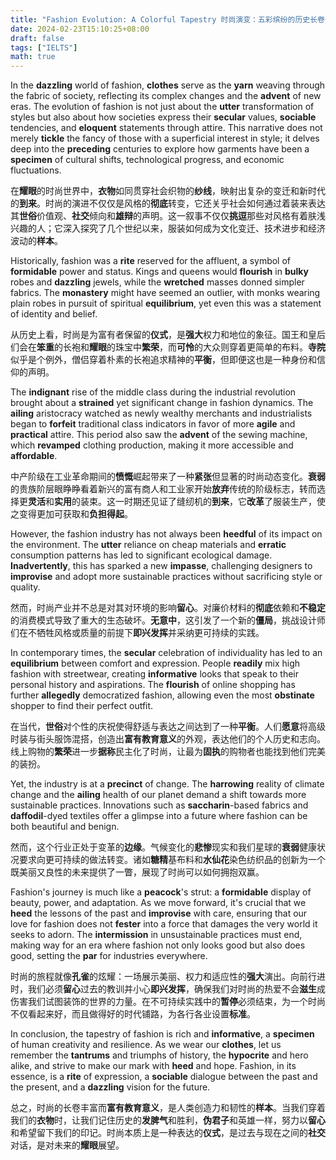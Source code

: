 ```yaml
---
title: "Fashion Evolution: A Colorful Tapestry 时尚演变：五彩缤纷的历史长卷"
date: 2024-02-23T15:10:25+08:00
draft: false
tags: ["IELTS"]
math: true
---
```


In the **dazzling** world of fashion, **clothes** serve as the **yarn** weaving through the fabric of society, reflecting its complex changes and the **advent** of new eras. The evolution of fashion is not just about the **utter** transformation of styles but also about how societies express their **secular** values, **sociable** tendencies, and **eloquent** statements through attire. This narrative does not merely **tickle** the fancy of those with a superficial interest in style; it delves deep into the **preceding** centuries to explore how garments have been a **specimen** of cultural shifts, technological progress, and economic fluctuations.

在**耀眼**的时尚世界中，**衣物**如同贯穿社会织物的**纱线**，映射出复杂的变迁和新时代的**到来**。时尚的演进不仅仅是风格的**彻底**转变，它还关乎社会如何通过着装来表达其**世俗**价值观、**社交**倾向和**雄辩**的声明。这一叙事不仅仅**挑逗**那些对风格有着肤浅兴趣的人；它深入探究了几个世纪以来，服装如何成为文化变迁、技术进步和经济波动的**样本**。

Historically, fashion was a **rite** reserved for the affluent, a symbol of **formidable** power and status. Kings and queens would **flourish** in **bulky** robes and **dazzling** jewels, while the **wretched** masses donned simpler fabrics. The **monastery** might have seemed an outlier, with monks wearing plain robes in pursuit of spiritual **equilibrium**, yet even this was a statement of identity and belief.

从历史上看，时尚是为富有者保留的**仪式**，是**强大**权力和地位的象征。国王和皇后们会在**笨重**的长袍和**耀眼**的珠宝中**繁荣**，而**可怜**的大众则穿着更简单的布料。**寺院**似乎是个例外，僧侣穿着朴素的长袍追求精神的**平衡**，但即便这也是一种身份和信仰的声明。

The **indignant** rise of the middle class during the industrial revolution brought about a **strained** yet significant change in fashion dynamics. The **ailing** aristocracy watched as newly wealthy merchants and industrialists began to **forfeit** traditional class indicators in favor of more **agile** and **practical** attire. This period also saw the **advent** of the sewing machine, which **revamped** clothing production, making it more accessible and **affordable**.

中产阶级在工业革命期间的**愤慨**崛起带来了一种**紧张**但显著的时尚动态变化。**衰弱**的贵族阶层眼睁睁看着新兴的富有商人和工业家开始**放弃**传统的阶级标志，转而选择更**灵活**和**实用**的装束。这一时期还见证了缝纫机的**到来**，它**改革**了服装生产，使之变得更加可获取和**负担得起**。

However, the fashion industry has not always been **heedful** of its impact on the environment. The **utter** reliance on cheap materials and **erratic** consumption patterns has led to significant ecological damage. **Inadvertently**, this has sparked a new **impasse**, challenging designers to **improvise** and adopt more sustainable practices without sacrificing style or quality.

然而，时尚产业并不总是对其对环境的影响**留心**。对廉价材料的**彻底**依赖和**不稳定**的消费模式导致了重大的生态破坏。**无意中**，这引发了一个新的**僵局**，挑战设计师们在不牺牲风格或质量的前提下**即兴发挥**并采纳更可持续的实践。

In contemporary times, the **secular** celebration of individuality has led to an **equilibrium** between comfort and expression. People **readily** mix high fashion with streetwear, creating **informative** looks that speak to their personal history and aspirations. The **flourish** of online shopping has further **allegedly** democratized fashion, allowing even the most **obstinate** shopper to find their perfect outfit.

在当代，**世俗**对个性的庆祝使得舒适与表达之间达到了一种**平衡**。人们**愿意**将高级时装与街头服饰混搭，创造出**富有教育意义**的外观，表达他们的个人历史和志向。线上购物的**繁荣**进一步**据称**民主化了时尚，让最为**固执**的购物者也能找到他们完美的装扮。

Yet, the industry is at a **precinct** of change. The **harrowing** reality of climate change and the **ailing** health of our planet demand a shift towards more sustainable practices. Innovations such as **saccharin**-based fabrics and **daffodil**-dyed textiles offer a glimpse into a future where fashion can be both beautiful and benign.

然而，这个行业正处于变革的**边缘**。气候变化的**悲惨**现实和我们星球的**衰弱**健康状况要求向更可持续的做法转变。诸如**糖精**基布料和**水仙花**染色纺织品的创新为一个既美丽又良性的未来提供了一瞥，展现了时尚可以如何拥抱双赢。

Fashion's journey is much like a **peacock**'s strut: a **formidable** display of beauty, power, and adaptation. As we move forward, it's crucial that we **heed** the lessons of the past and **improvise** with care, ensuring that our love for fashion does not **fester** into a force that damages the very world it seeks to adorn. The **intermission** in unsustainable practices must end, making way for an era where fashion not only looks good but also does good, setting the **par** for industries everywhere.

时尚的旅程就像**孔雀**的炫耀：一场展示美丽、权力和适应性的**强大**演出。向前行进时，我们必须**留心**过去的教训并小心**即兴发挥**，确保我们对时尚的热爱不会**滋生**成伤害我们试图装饰的世界的力量。在不可持续实践中的**暂停**必须结束，为一个时尚不仅看起来好，而且做得好的时代铺路，为各行各业设置**标准**。

In conclusion, the tapestry of fashion is rich and **informative**, a **specimen** of human creativity and resilience. As we wear our **clothes**, let us remember the **tantrums** and triumphs of history, the **hypocrite** and hero alike, and strive to make our mark with **heed** and hope. Fashion, in its essence, is a **rite** of expression, a **sociable** dialogue between the past and the present, and a **dazzling** vision for the future.

总之，时尚的长卷丰富而**富有教育意义**，是人类创造力和韧性的**样本**。当我们穿着我们的**衣物**时，让我们记住历史的**发脾气**和胜利，**伪君子**和英雄一样，努力以**留心**和希望留下我们的印记。时尚本质上是一种表达的**仪式**，是过去与现在之间的**社交**对话，是对未来的**耀眼**展望。
